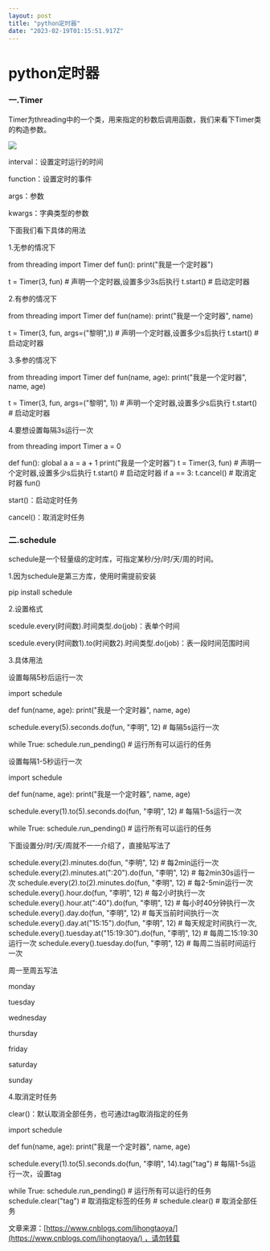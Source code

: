 ```yaml
---
layout: post
title: "python定时器"
date: "2023-02-19T01:15:51.917Z"
---
```

python定时器
=========

### 一.Timer

Timer为threading中的一个类，用来指定的秒数后调用函数，我们来看下Timer类的构造参数。

![](https://img2023.cnblogs.com/blog/1668630/202302/1668630-20230218124736842-967070111.png)

interval：设置定时运行的时间

function：设置定时的事件

args：参数

kwargs：字典类型的参数

下面我们看下具体的用法

1.无参的情况下

from threading import Timer
def fun():
    print("我是一个定时器")

t \= Timer(3, fun)  # 声明一个定时器,设置多少3s后执行
t.start()  # 启动定时器

2.有参的情况下

from threading import Timer
def fun(name):
    print("我是一个定时器", name)

t \= Timer(3, fun, args=("黎明",))  # 声明一个定时器,设置多少s后执行
t.start()  # 启动定时器

3.多参的情况下

from threading import Timer
def fun(name, age):
    print("我是一个定时器", name, age)

t \= Timer(3, fun, args=("黎明", 1))  # 声明一个定时器,设置多少s后执行
t.start()  # 启动定时器

4.要想设置每隔3s运行一次

from threading import Timer
a = 0

def fun():
    global a
    a \= a + 1
    print("我是一个定时器")
    t \= Timer(3, fun)  # 声明一个定时器,设置多少s后执行
    t.start()  # 启动定时器
    if a == 3:
        t.cancel()  # 取消定时器
fun()

start()：启动定时任务

cancel()：取消定时任务

### 二.schedule

schedule是一个轻量级的定时库，可指定某秒/分/时/天/周的时间。

1.因为schedule是第三方库，使用时需提前安装

pip install schedule

2.设置格式

scedule.every(时间数).时间类型.do(job)：表单个时间

scedule.every(时间数1).to(时间数2).时间类型.do(job)：表一段时间范围时间

3.具体用法

设置每隔5秒后运行一次

import schedule

def fun(name, age):
    print("我是一个定时器", name, age)

schedule.every(5).seconds.do(fun, "李明", 12)  # 每隔5s运行一次

while True:
    schedule.run\_pending()  # 运行所有可以运行的任务

设置每隔1-5秒运行一次

import schedule

def fun(name, age):
    print("我是一个定时器", name, age)

schedule.every(1).to(5).seconds.do(fun, "李明", 12)  # 每隔1-5s运行一次

while True:
    schedule.run\_pending()  # 运行所有可以运行的任务

下面设置分/时/天/周就不一一介绍了，直接贴写法了

schedule.every(2).minutes.do(fun, "李明", 12)  # 每2min运行一次
schedule.every(2).minutes.at(":20").do(fun, "李明", 12)  # 每2min30s运行一次
schedule.every(2).to(2).minutes.do(fun, "李明", 12)  # 每2-5min运行一次
schedule.every().hour.do(fun, "李明", 12)  # 每2小时执行一次
schedule.every().hour.at(":40").do(fun, "李明", 12)  # 每小时40分钟执行一次
schedule.every().day.do(fun, "李明", 12)  # 每天当前时间执行一次
schedule.every().day.at("15:15").do(fun, "李明", 12)  # 每天规定时间执行一次,
schedule.every().tuesday.at("15:19:30").do(fun, "李明", 12)  # 每周二15:19:30运行一次
schedule.every().tuesday.do(fun, "李明", 12)  # 每周二当前时间运行一次

周一至周五写法

monday

tuesday

wednesday

thursday

friday

saturday

sunday

4.取消定时任务

clear()：默认取消全部任务，也可通过tag取消指定的任务

import schedule

def fun(name, age):
    print("我是一个定时器", name, age)


schedule.every(1).to(5).seconds.do(fun, "李明", 14).tag("tag")  # 每隔1-5s运行一次，设置tag

while True:
    schedule.run\_pending()  # 运行所有可以运行的任务
    schedule.clear("tag")  # 取消指定标签的任务
    # schedule.clear()  # 取消全部任务

文章来源：[https://www.cnblogs.com/lihongtaoya/](https://www.cnblogs.com/lihongtaoya/) ，请勿转载